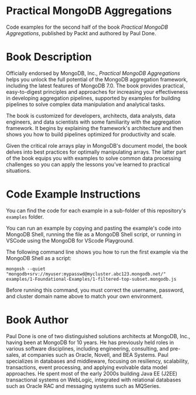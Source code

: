 # Practical MongoDB Aggregations

Code examples for the second half of the book _Practical MongoDB Aggregations_, published by Packt and authored by Paul Done.

# Book Description

Officially endorsed by MongoDB, Inc., _Practical MongoDB Aggregations_ helps you unlock the full potential of the MongoDB aggregation framework, including the latest features of MongoDB 7.0. The book provides practical, easy-to-digest principles and approaches for increasing your effectiveness in developing aggregation pipelines, supported by examples for building pipelines to solve complex data manipulation and analytical tasks.

The book is customized for developers, architects, data analysts, data engineers, and data scientists with some familiarity with the aggregation framework. It begins by explaining the framework's architecture and then shows you how to build pipelines optimized for productivity and scale. 

Given the critical role arrays play in MongoDB's document model, the book delves into best practices for optimally manipulating arrays. The latter part of the book equips you with examples to solve common data processing challenges so you can apply the lessons you've learned to practical situations.

# Code Example Instructions

You can find the code for each example in a sub-folder of this repository's `examples` folder. 

You can run an example by copying and pasting the example's code into MongoDB Shell, running the file as a MongoDB Shell script, or running in VSCode using the MongoDB for VScode Playground.

The following command line shows you how to run the first example via the MongoDB Shell as a script: 

```
mongosh --quiet "mongodb+srv://myuser:mypasswd@mycluster.abc123.mongodb.net/" examples/1-Foundational-Examples/1-filtered-top-subset.mongodb.js
```

Before running this command, you must correct the username, password, and cluster domain name above to match your own environment.

# Book Author

Paul Done is one of two distinguished solutions architects at MongoDB, Inc., having been at MongoDB for 10 years. He has previously held roles in various software disciplines, including engineering, consulting, and pre-sales, at companies such as Oracle, Novell, and BEA Systems. Paul specializes in databases and middleware, focusing on resiliency, scalability, transactions, event processing, and applying evolvable data model approaches. He spent most of the early 2000s building Java EE (J2EE) transactional systems on WebLogic, integrated with relational databases such as Oracle RAC and messaging systems such as MQSeries.
